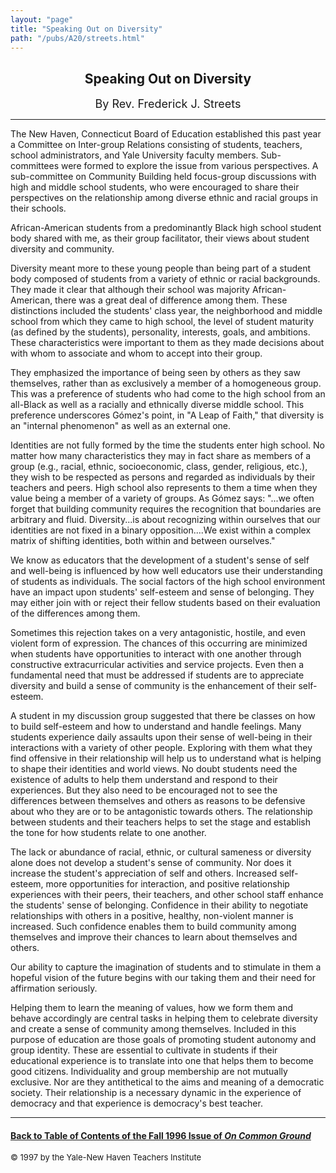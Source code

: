 ```yaml
---
layout: "page"
title: "Speaking Out on Diversity"
path: "/pubs/A20/streets.html"
---
```

<main>
<center><h2>Speaking Out on Diversity</h2>
<font size="+1">By Rev. Frederick J. Streets</font>
</center><hr/>
The New Haven, Connecticut Board of Education established this past year a
Committee on Inter-group Relations consisting of students, teachers,
school administrators, and Yale University faculty members. Sub-committees
were formed to explore the issue from various perspectives.  A
sub-committee on Community Building held focus-group discussions with high
and middle school students, who were encouraged to share their
perspectives on the relationship among diverse ethnic and racial groups in
their schools. 
<p> African-American students from a predominantly Black high school
student body shared with me, as their group facilitator, their views about
student diversity and community.</p><p>
Diversity meant more to these young people than being part of a student
body composed of students from a variety of ethnic or racial backgrounds. 
They made it clear that although their school was majority
African-American, there was a great deal of difference among them.  These
distinctions included the students' class year, the neighborhood and
middle school from which they came to high school, the level of student
maturity (as defined by the students), personality, interests, goals, and
ambitions.  These characteristics were important to them as they made
decisions about with whom to associate and whom to accept into their
group.</p><p>
They emphasized the importance of being seen by others as they saw
themselves, rather than as exclusively a member of a homogeneous group.
This was a preference of students who had come to the high school from an
all-Black as well as a racially and ethnically diverse middle school. 
This preference underscores Gómez's point, in "A Leap of Faith,"
that diversity is an "internal phenomenon" as well as an external one.</p><p>
Identities are not fully formed by the time the students enter high
school.  No matter how many characteristics they may in fact share as
members of a group (e.g., racial, ethnic, socioeconomic, class, gender,
religious, etc.), they wish to be respected as persons and regarded as
individuals by their teachers and peers.  High school also represents to
them a time when they value being a member of a variety of groups.  As
Gómez says: "...we often forget that building community requires
the recognition that boundaries are arbitrary and fluid.  Diversity...is
about recognizing within ourselves that our identities are not fixed in a
binary opposition....We exist within a complex matrix of shifting
identities, both within and between ourselves."</p><p>
We know as educators that the development of a student's sense of self and
well-being is influenced by how well educators use their understanding of
students as individuals.  The social factors of the high school
environment have an impact upon students' self-esteem and sense of
belonging.  They may either join with or reject their fellow students
based on their evaluation of the differences among them.</p><p>
Sometimes this rejection takes on a very antagonistic, hostile, and even
violent form of expression.  The chances of this occurring are minimized
when students have opportunities to interact with one another through
constructive extracurricular activities and service projects.  Even then a
fundamental need that must be addressed if students are to appreciate
diversity and build a sense of community is the enhancement of their
self-esteem.</p><p>
A student in my discussion group suggested that there be classes on how to
build self-esteem and how to understand and handle feelings.  Many
students experience daily assaults upon their sense of well-being in their
interactions with a variety of other people.  Exploring with them what
they find offensive in their relationship will help us to understand what
is helping to shape their identities and world views.  No doubt students
need the existence of adults to help them understand and respond to their
experiences.  But they also need to be encouraged not to see the
differences between themselves and others as reasons to be defensive about
who they are or to be antagonistic towards others.  The relationship
between students and their teachers helps to set the stage and establish
the tone for how students relate to one another.</p><p>
The lack or abundance of racial, ethnic, or cultural sameness or diversity
alone does not develop a student's sense of community.  Nor does it
increase the student's appreciation of self and others.  Increased
self-esteem, more opportunities for interaction, and positive relationship
experiences with their peers, their teachers, and other school staff
enhance the students' sense of belonging.  Confidence in their ability to
negotiate relationships with others in a positive, healthy, non-violent
manner is increased.  Such confidence enables them to build community
among themselves and improve their chances to learn about themselves and
others.</p><p>
Our ability to capture the imagination of students and to stimulate in
them a hopeful vision of the future begins with our taking them and their
need for affirmation seriously.</p><p> 
Helping them to learn the meaning of values, how we form them and behave
accordingly are central tasks in helping them to celebrate diversity and
create a sense of community among themselves.  Included in this purpose of
education are those goals of promoting student autonomy and group
identity.  These are essential to cultivate in students if their
educational experience is to translate into one that helps them to become
good citizens.  Individuality and group membership are not mutually
exclusive.  Nor are they antithetical to the aims and meaning of a
democratic society.  Their relationship is a necessary dynamic in the
experience of democracy and that experience is democracy's best teacher. 
</p><hr/>
<h4><a href=".\">Back to
Table of Contents of the Fall 1996 Issue of <i>On Common
Ground</i></a>
</h4>
<font size="-1">© 1997 by the Yale-New Haven Teachers Institute
</font></main>